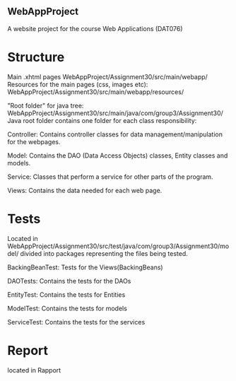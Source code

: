 ## WebAppProject
A website project for the course Web Applications (DAT076)

# Structure
Main .xhtml pages WebAppProject/Assignment30/src/main/webapp/ Resources for the main pages (css, images etc): WebAppProject/Assignment30/src/main/webapp/resources/

"Root folder" for java tree: WebAppProject/Assignment30/src/main/java/com/group3/Assignment30/ Java root folder contains one folder for each class responsibility:

Controller: Contains controller classes for data management/manipulation for the webpages.

Model: Contains the DAO (Data Access Objects) classes, Entity classes and models.

Service: Classes that perform a service for other parts of the program.

Views: Contains the data needed for each web page.

# Tests
Located in WebAppProject/Assignment30/src/test/java/com/group3/Assignment30/model/ divided into packages representing the files being tested.

BackingBeanTest: Tests for the Views(BackingBeans)

DAOTests: Contains the tests for the DAOs

EntityTest: Contains the tests for Entities

ModelTest: Contains the tests for models

ServiceTest: Contains the tests for the services

# Report

located in Rapport
